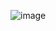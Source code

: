 ![image](https://user-images.githubusercontent.com/76823502/133065723-f48bbc54-0204-4795-9016-3953baeb8eec.png)

